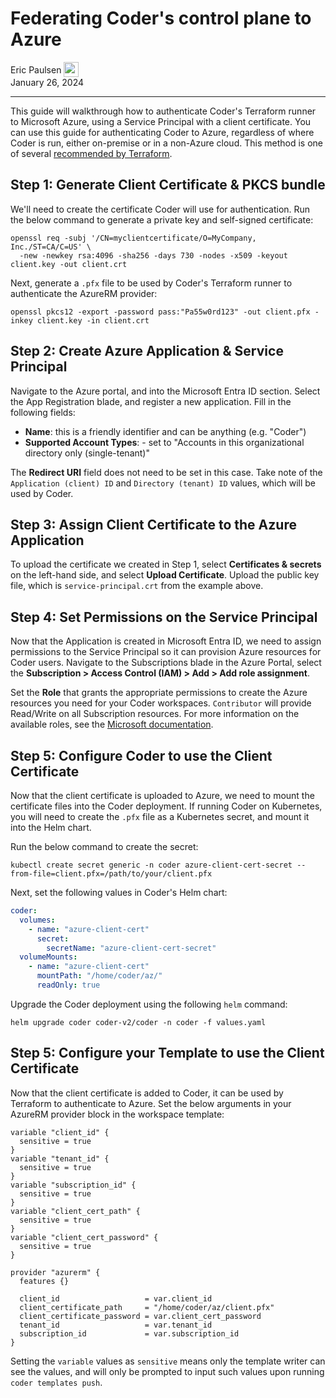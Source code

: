 # Federating Coder's control plane to Azure

<div>
  <a href="https://github.com/ericpaulsen" style="text-decoration: none; color: inherit;">
    <span style="vertical-align:middle;">Eric Paulsen</span>
    <img src="https://github.com/ericpaulsen.png" width="24px" height="24px" style="vertical-align:middle; margin: 0px;"/>
  </a>
</div>
January 26, 2024

---

This guide will walkthrough how to authenticate Coder's Terraform runner to
Microsoft Azure, using a Service Principal with a client certificate. You can
use this guide for authenticating Coder to Azure, regardless of where Coder is
run, either on-premise or in a non-Azure cloud. This method is one of several
[recommended by Terraform](https://registry.terraform.io/providers/hashicorp/azurerm/latest/docs#authenticating-to-azure).

## Step 1: Generate Client Certificate & PKCS bundle

We'll need to create the certificate Coder will use for authentication. Run the
below command to generate a private key and self-signed certificate:

```console
openssl req -subj '/CN=myclientcertificate/O=MyCompany, Inc./ST=CA/C=US' \
  -new -newkey rsa:4096 -sha256 -days 730 -nodes -x509 -keyout client.key -out client.crt
```

Next, generate a `.pfx` file to be used by Coder's Terraform runner to
authenticate the AzureRM provider:

```console
openssl pkcs12 -export -password pass:"Pa55w0rd123" -out client.pfx -inkey client.key -in client.crt
```

## Step 2: Create Azure Application & Service Principal

Navigate to the Azure portal, and into the Microsoft Entra ID section. Select
the App Registration blade, and register a new application. Fill in the
following fields:

- **Name**: this is a friendly identifier and can be anything (e.g. "Coder")
- **Supported Account Types**: - set to "Accounts in this organizational
  directory only (single-tenant)"

The **Redirect URI** field does not need to be set in this case. Take note of
the `Application (client) ID` and `Directory (tenant) ID` values, which will be
used by Coder.

## Step 3: Assign Client Certificate to the Azure Application

To upload the certificate we created in Step 1, select **Certificates &
secrets** on the left-hand side, and select **Upload Certificate**. Upload the
public key file, which is `service-principal.crt` from the example above.

## Step 4: Set Permissions on the Service Principal

Now that the Application is created in Microsoft Entra ID, we need to assign
permissions to the Service Principal so it can provision Azure resources for
Coder users. Navigate to the Subscriptions blade in the Azure Portal, select the
**Subscription > Access Control (IAM) > Add > Add role assignment**.

Set the **Role** that grants the appropriate permissions to create the Azure
resources you need for your Coder workspaces. `Contributor` will provide
Read/Write on all Subscription resources. For more information on the available
roles, see the
[Microsoft documentation](https://learn.microsoft.com/en-us/azure/role-based-access-control/built-in-roles).

## Step 5: Configure Coder to use the Client Certificate

Now that the client certificate is uploaded to Azure, we need to mount the
certificate files into the Coder deployment. If running Coder on Kubernetes, you
will need to create the `.pfx` file as a Kubernetes secret, and mount it into
the Helm chart.

Run the below command to create the secret:

```console
kubectl create secret generic -n coder azure-client-cert-secret --from-file=client.pfx=/path/to/your/client.pfx
```

Next, set the following values in Coder's Helm chart:

```yaml
coder:
  volumes:
    - name: "azure-client-cert"
      secret:
        secretName: "azure-client-cert-secret"
  volumeMounts:
    - name: "azure-client-cert"
      mountPath: "/home/coder/az/"
      readOnly: true
```

Upgrade the Coder deployment using the following `helm` command:

```console
helm upgrade coder coder-v2/coder -n coder -f values.yaml
```

## Step 5: Configure your Template to use the Client Certificate

Now that the client certificate is added to Coder, it can be used by Terraform
to authenticate to Azure. Set the below arguments in your AzureRM provider block
in the workspace template:

```hcl
variable "client_id" {
  sensitive = true
}
variable "tenant_id" {
  sensitive = true
}
variable "subscription_id" {
  sensitive = true
}
variable "client_cert_path" {
  sensitive = true
}
variable "client_cert_password" {
  sensitive = true
}

provider "azurerm" {
  features {}

  client_id                   = var.client_id
  client_certificate_path     = "/home/coder/az/client.pfx"
  client_certificate_password = var.client_cert_password
  tenant_id                   = var.tenant_id
  subscription_id             = var.subscription_id
}
```

Setting the `variable` values as `sensitive` means only the template writer can
see the values, and will only be prompted to input such values upon running
`coder templates push`.
